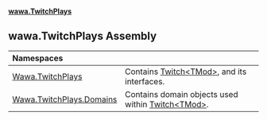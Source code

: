#### [wawa.TwitchPlays](index.md 'index')

## wawa.TwitchPlays Assembly

| Namespaces | |
| :--- | :--- |
| [Wawa.TwitchPlays](Wawa.TwitchPlays.md 'Wawa.TwitchPlays') | Contains [Twitch&lt;TMod&gt;](Twitch_TMod_.md 'Wawa.TwitchPlays.Twitch<TMod>'), and its interfaces. |
| [Wawa.TwitchPlays.Domains](Wawa.TwitchPlays.Domains.md 'Wawa.TwitchPlays.Domains') | Contains domain objects used within [Twitch&lt;TMod&gt;](Twitch_TMod_.md 'Wawa.TwitchPlays.Twitch<TMod>'). |
